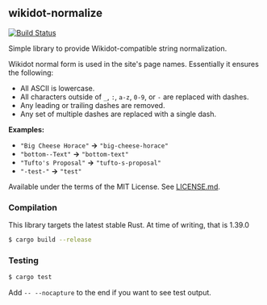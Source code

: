 ## wikidot-normalize
[![Build Status](https://travis-ci.org/Nu-SCPTheme/wikidot-normalize.svg?branch=master)](https://travis-ci.org/Nu-SCPTheme/wikidot-normalize)

Simple library to provide Wikidot-compatible string normalization.

Wikidot normal form is used in the site's page names. Essentially it ensures the following:

* All ASCII is lowercase.
* All characters outside of `_`, `:`, `a-z`, `0-9`, or `-` are replaced with dashes.
* Any leading or trailing dashes are removed.
* Any set of multiple dashes are replaced with a single dash.

**Examples:**

* `"Big Cheese Horace"` **->** `"big-cheese-horace"`
* `"bottom--Text"` **->** `"bottom-text"`
* `"Tufto's Proposal"` **->** `"tufto-s-proposal"`
* `"-test-"` **->** `"test"`

Available under the terms of the MIT License. See [LICENSE.md](LICENSE).

### Compilation
This library targets the latest stable Rust. At time of writing, that is 1.39.0

```sh
$ cargo build --release
```

### Testing
```sh
$ cargo test
```

Add `-- --nocapture` to the end if you want to see test output.
